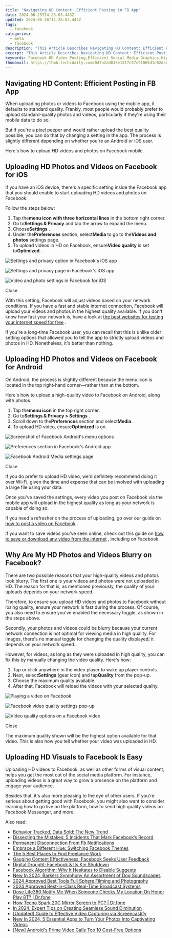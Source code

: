 ```yaml
---
title: "Navigating HD Content: Efficient Posting in FB App"
date: 2024-06-25T14:28:03.443Z
updated: 2024-06-26T14:28:03.443Z
tags:
  - facebook
categories:
  - meta
  - facebook
description: "This Article Describes Navigating HD Content: Efficient Posting in FB App"
excerpt: "This Article Describes Navigating HD Content: Efficient Posting in FB App"
keywords: Facebook HD Video Posting,Efficient Social Media Graphics,High Definition Content Sharing,Optimize FB Profile Videos,Streamline HD Image Upload,Maximizing HD Ad Images,Enhancing FB Graphic Engagement
thumbnail: https://thmb.techidaily.com/047a2ad015e13f7c67c91065d1e02decc0d409c4804539d81be6e1c6e540ee06.png
---
```


## Navigating HD Content: Efficient Posting in FB App

 When uploading photos or videos to Facebook using the mobile app, it defaults to standard quality. Frankly, most people would probably prefer to upload standard-quality photos and videos, particularly if they're using their mobile data to do so.

 But if you're a pixel peeper and would rather upload the best quality possible, you can do that by changing a setting in the app. The process is slightly different depending on whether you're an Android or iOS user.

Here's how to upload HD videos and photos on Facebook mobile.

## Uploading HD Photos and Videos on Facebook for iOS

 If you have an iOS device, there's a specific setting inside the Facebook app that you should enable to start uploading HD videos and photos on Facebook.

Follow the steps below:

1. Tap the**menu icon with three horizontal lines** in the bottom right corner.
2. Go to**Settings & Privacy** and tap the arrow to expand the menu.
3. Choose**Settings** .
4. Under the**Preferences** section, select**Media** to go to the**Videos and photos** settings page.
5. To upload videos in HD on Facebook, ensure**Video quality** is set to**Optimized** .

![Settings and privacy option in Facebook's iOS app](https://static1.makeuseofimages.com/wordpress/wp-content/uploads/2022/04/Facebook-iOS-settings-and-privacy.jpg)

![Settings and privacy page in Facebook's iOS app](https://static1.makeuseofimages.com/wordpress/wp-content/uploads/2022/04/Settings-and-privacy-page-Facebook-iOS.jpg)

![Video and photo settings in Facebook for iOS](https://static1.makeuseofimages.com/wordpress/wp-content/uploads/2022/04/Videos-and-photos-settings-Facebook-for-iOS.jpg)

Close

 With this setting, Facebook will adjust videos based on your network conditions. If you have a fast and stable internet connection, Facebook will upload your videos and photos in the highest quality available. If you don't know how fast your network is, have a look at [the best websites for testing your internet speed for free](https://www.makeuseof.com/best-free-websites-test-internet-speed/) .

 If you're a long-time Facebook user, you can recall that this is unlike older setting options that allowed you to tell the app to strictly upload videos and photos in HD. Nonetheless, it's better than nothing.

## Uploading HD Photos and Videos on Facebook for Android

 On Android, the process is slightly different because the menu icon is located in the top right-hand corner—rather than at the bottom.

 Here's how to upload a high-quality video to Facebook on Android, along with photos.

1. Tap the**menu icon** in the top right corner.
2. Go to**Settings & Privacy > Settings** .
3. Scroll down to the**Preferences** section and select**Media** .
4. To upload HD video, ensure**Optimized** is on.

![Screenshot of Facebook Android's menu options](https://static1.makeuseofimages.com/wordpress/wp-content/uploads/2022/04/Facebook-Android-settings-and-privacy.jpg)

![Preferences section in Facebook's Android app](https://static1.makeuseofimages.com/wordpress/wp-content/uploads/2022/04/Facebook-Android-preferences.jpg)

![Facebook Android Media settings page](https://static1.makeuseofimages.com/wordpress/wp-content/uploads/2022/04/Media-settings-page-Facebook-Android.jpg)

Close

 If you do prefer to upload HD video, we'd definitely recommend doing it over Wi-Fi, given the time and expense that can be involved with uploading a large file using your data.

 Once you've saved the settings, every video you post on Facebook via the mobile app will upload in the highest quality as long as your network is capable of doing so.

 If you need a refresher on the process of uploading, go over our guide on [how to post a video on Facebook](https://www.makeuseof.com/how-to-post-video-on-facebook/) .

 If you want to save videos you've seen online, check out this guide on [how to save or download any video from the internet](https://www.makeuseof.com/tag/18-free-ways-to-download-any-video-off-the-internet/) , including on Facebook.

## Why Are My HD Photos and Videos Blurry on Facebook?

 There are two possible reasons that your high-quality videos and photos look blurry. The first one is your videos and photos were not uploaded in HD. The reason for that is, as mentioned previously, the quality of your uploads depends on your network speed.

 Therefore, to ensure you upload HD videos and photos to Facebook without losing quality, ensure your network is fast during the process. Of course, you also need to ensure you've enabled the necessary toggle, as shown in the steps above.

 Secondly, your photos and videos could be blurry because your current network connection is not optimal for viewing media in high quality. For images, there's no manual toggle for changing the quality displayed; it depends on your network speed.

 However, for videos, as long as they were uploaded in high quality, you can fix this by manually changing the video quality. Here's how:

1. Tap or click anywhere in the video player to wake up player controls.
2. Next, select**Settings** (gear icon) and tap**Quality** from the pop-up.
3. Choose the maximum quality available.
4. After that, Facebook will reload the videos with your selected quality.

![Playing a video on Facebook](https://static1.makeuseofimages.com/wordpress/wp-content/uploads/2023/04/01-playing-video-facebook.jpg)

![Facebook video quality settings pop-up](https://static1.makeuseofimages.com/wordpress/wp-content/uploads/2023/04/02-video-settings-facebook.jpg)

![Video quality options on a Facebook video](https://static1.makeuseofimages.com/wordpress/wp-content/uploads/2023/04/03-video-quality-options-facebook.jpg)

Close

 The maximum quality shown will be the highest option available for that video. This is also how you tell whether your video was uploaded in HD.

## Uploading HD Visuals to Facebook Is Easy

 Uploading HD videos to Facebook, as well as other forms of visual content, helps you get the most out of the social media platform. For instance, uploading videos is a great way to grow a presence on the platform and engage your audience.

 Besides that, it's also more pleasing to the eye of other users. If you're serious about getting good with Facebook, you might also want to consider learning how to go live on the platform, how to send high quality videos on Facebook Messenger, and more.


<ins class="adsbygoogle"
     style="display:block"
     data-ad-format="autorelaxed"
     data-ad-client="ca-pub-7571918770474297"
     data-ad-slot="1223367746"></ins>



<ins class="adsbygoogle"
     style="display:block"
     data-ad-client="ca-pub-7571918770474297"
     data-ad-slot="8358498916"
     data-ad-format="auto"
     data-full-width-responsive="true"></ins>

<span class="atpl-alsoreadstyle">Also read:</span>
<div><ul>
<li><a href="https://facebook.techidaily.com/behavior-tracked-data-sold-the-new-trend/"><u>Behavior Tracked, Data Sold: The New Trend</u></a></li>
<li><a href="https://facebook.techidaily.com/dissecting-the-mistakes-5-incidents-that-mark-facebooks-record/"><u>Dissecting the Mistakes: 5 Incidents That Mark Facebook’s Record</u></a></li>
<li><a href="https://facebook.techidaily.com/permanent-disconnection-from-fb-notifications/"><u>Permanent Disconnection From Fb Notifications</u></a></li>
<li><a href="https://facebook.techidaily.com/embrace-a-different-hue-switching-facebook-themes/"><u>Embrace a Different Hue: Switching Facebook Themes</u></a></li>
<li><a href="https://facebook.techidaily.com/the-5-best-places-to-find-freelance-work/"><u>The 5 Best Places to Find Freelance Work</u></a></li>
<li><a href="https://facebook.techidaily.com/gauging-content-effectiveness-facebook-seeks-user-feedback/"><u>Gauging Content Effectiveness: Facebook Seeks User Feedback</u></a></li>
<li><a href="https://facebook.techidaily.com/digital-drought-facebook-and-its-kin-shutdown/"><u>Digital Drought: Facebook & Its Kin Shutdown</u></a></li>
<li><a href="https://facebook.techidaily.com/facebook-algorithm-why-it-hesitates-to-disable-suggests/"><u>Facebook Algorithm: Why It Hesitates to Disable Suggests</u></a></li>
<li><a href="https://audio-editing.techidaily.com/new-in-2024-barkers-symphony-an-assortment-of-dog-soundscapes/"><u>New In 2024, Barkers Symphony An Assortment of Dog Soundscapes</u></a></li>
<li><a href="https://extra-lessons.techidaily.com/2024-approved-best-tools-full-sphere-filming-and-photography/"><u>2024 Approved  Best Tools  Full Sphere Filming and Photography</u></a></li>
<li><a href="https://vp-tips.techidaily.com/2024-approved-best-in-class-real-time-broadcast-systems/"><u>2024 Approved  Best-in-Class Real-Time Broadcast Systems</u></a></li>
<li><a href="https://fake-location.techidaily.com/dose-life360-notify-me-when-someone-checks-my-location-on-honor-play-8t-drfone-by-drfone-virtual-android/"><u>Dose Life360 Notify Me When Someone Checks My Location On Honor Play 8T? | Dr.fone</u></a></li>
<li><a href="https://screen-mirror.techidaily.com/how-tecno-spark-20c-mirror-screen-to-pc-drfone-by-drfone-android/"><u>How Tecno Spark 20C Mirror Screen to PC? | Dr.fone</u></a></li>
<li><a href="https://audio-editing.techidaily.com/in-2024-expert-tips-on-creating-seamless-sound-diminution/"><u>In 2024, Expert Tips on Creating Seamless Sound Diminution</u></a></li>
<li><a href="https://on-screen-recording.techidaily.com/updated-guide-to-effective-video-capturing-via-screencastify/"><u>[Updated] Guide to Effective Video Capturing via Screencastify</u></a></li>
<li><a href="https://ai-video-tools.techidaily.com/new-in-2024-5-essential-apps-to-turn-your-photos-into-captivating-videos/"><u>New In 2024, 5 Essential Apps to Turn Your Photos Into Captivating Videos</u></a></li>
<li><a href="https://desktop-recording.techidaily.com/new-androids-prime-video-calls-top-10-cost-free-options/"><u>[New] Android's Prime Video Calls  Top 10 Cost-Free Options</u></a></li>
</ul></div>
